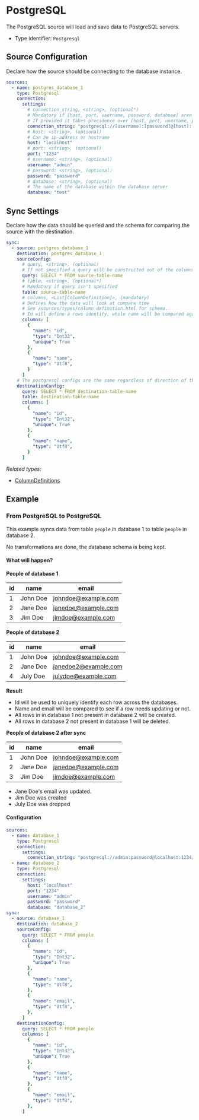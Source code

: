 # PostgreSQL
The PostgreSQL source will load and save data to PostgreSQL servers.

- Type identifier: `Postgresql`

## Source Configuration 
Declare how the source should be connecting to the database instance.
```yaml
sources:
  - name: postgres_database_1
    type: Postgresql
    connection:
      settings:
        # connection_string, <string>, (optional*)
        # Mandatory if [host, port, username, password, database] aren't specified.
        # If provided it takes precidence over [host, port, username, password, database]
        connection_string: "postgresql://[username]:[password]@[host]:[port]/[database]"
        # host: <string>, (optional)
        # Can be ip-address or hostname
        host: "localhost"
        # port: <string>, (optional)
        port: "1234"
        # username: <string>, (optional)
        username: "admin"
        # password: <string>, (optional)
        password: "password"
        # database: <string>, (optional)
        # The name of the database within the database server
        database: "test"
```

## Sync Settings
Declare how the data should be queried and the schema for comparing the source with the destination.
```yaml
sync:
  - source: postgres_database_1
    destination: postgres_database_1
    sourceConfig:
      # query, <string>, (optional)
      # If not specified a query will be constructed out of the columns specified below. This is not recommended as it is due to change in the future.
      query: SELECT * FROM source-table-name
      # table, <string>, (optional*)
      # Mandatory if query isn't specified
      table: source-table-name
      # columns, <List[ColumnDefinition]>, (mandatory)
      # Defines how the data will look at compare time
      # See /sources/types/column-definition.html for schema.
      # Id will define a rows identity, while name will be compared against the name of the row in destination sharing the same identity.
      columns: [
        {
          "name": "id",
          "type": "Int32",
          "unique": True
        },
        {
          "name": "name",
          "type": "Utf8",
        }
      ]
    # The postgresql configs are the same regardless of direction of the sync
    destinationConfig:
      query: SELECT * FROM destination-table-name
      table: destination-table-name
      columns: [
        {
          "name": "id",
          "type": "Int32",
          "unique": True
        },
        {
          "name": "name",
          "type": "Utf8",
        }
      ]
```
*Related types:*
- [ColumnDefinitions](/sources/types/column-definition.html)

## Example

### From PostgreSQL to PostgreSQL
This example syncs data from table `people` in database 1 to table `people` in database 2.

No transformations are done, the database schema is being kept.

#### What will happen?
**People of database 1**

|id|name|email|
|-|-|-|
|1|John Doe|johndoe@example.com|
|2|Jane Doe|janedoe@example.com|
|3|Jim Doe|jimdoe@example.com|

**People of database 2**

|id|name|email|
|-|-|-|
|1|John Doe|johndoe@example.com|
|2|Jane Doe|janedoe2@example.com|
|4|July Doe|julydoe@example.com|

**Result**
- Id will be used to uniquely identify each row across the databases.
- Name and email will be compared to see if a row needs updating or not.
- All rows in in database 1 not present in database 2 will be created.
- All rows in database 2 not present in database 1 will be deleted.


**People of database 2 after sync**

|id|name|email|
|-|-|-|
|1|John Doe|johndoe@example.com|
|2|Jane Doe|janedoe@example.com|
|3|Jim Doe|jimdoe@example.com|

- Jane Doe's email was updated.
- Jim Doe was created
- July Doe was dropped

#### Configuration

```yaml
sources:
  - name: database_1
    type: Postgresql
    connection:
      settings:
        connection_string: "postgresql://admin:password@localhost:1234/database_1"
  - name: database_2
    type: Postgresql
    connection:
      settings:
        host: "localhost"
        port: "1234"
        username: "admin"
        password: "password"
        database: "database_2"
sync:
  - source: database_1
    destination: database_2
    sourceConfig:
      query: SELECT * FROM people
      columns: [
        {
          "name": "id",
          "type": "Int32",
          "unique": True
        },
        {
          "name": "name",
          "type": "Utf8",
        },
        {
          "name": "email",
          "type": "Utf8",
        },
      ]
    destinationConfig:
      query: SELECT * FROM people
      columns: [
        {
          "name": "id",
          "type": "Int32",
          "unique": True
        },
        {
          "name": "name",
          "type": "Utf8",
        },
        {
          "name": "email",
          "type": "Utf8",
        },
      ]
```
